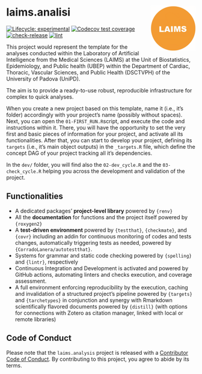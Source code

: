 
<!-- README.md is generated from README.Rmd. Please edit that file -->

# laims.analisi <img src='man/figures/logo.png' align="right" height="120" />

<!-- badges: start -->

[![Lifecycle:
experimental](https://img.shields.io/badge/lifecycle-experimental-orange.svg)](https://lifecycle.r-lib.org/articles/stages.html#experimental)
[![Codecov test
coverage](https://codecov.io/gh/UBESP-DCTV/laims.analysis/branch/master/graph/badge.svg)](https://app.codecov.io/gh/UBESP-DCTV/laims.analysis?branch=master)
[![check-release](https://github.com/UBESP-DCTV/laims.analysis/workflows/check-release/badge.svg)](https://github.com/UBESP-DCTV/laims.analysis/actions)
[![lint](https://github.com/UBESP-DCTV/laims.analysis/workflows/lint/badge.svg)](https://github.com/UBESP-DCTV/laims.analysis/actions)
<!-- badges: end -->

This project would represent the template for the analyses conducted
within the Laboratory of Artificial Intelligence from the Medical
Sciences (LAIMS) at the Unit of Biostatistics, Epidemiology, and Public
health (UBEP) within the Department of Cardiac, Thoracic, Vascular
Sciences, and Public Health (DSCTVPH) of the University of Padova
(UniPD).

The aim is to provide a ready-to-use robust, reproducible infrastructure
for complex to quick analyses.

When you create a new project based on this template, name it (i.e.,
it’s folder) accordingly with your project’s name (possibly without
spaces). Next, you can open the `01-FIRST_RUN.R`script, and execute the
code and instructions within it. There, you will have the opportunity to
set the very first and basic pieces of information for your project, and
activate all its functionalities. After that, you can start to develop
your project, defining its `targets` (i.e., it’s main object outputs) in
the `_targets.R` file, which define the concept DAG of your project
tracking all it’s dependencies.

In the `dev/` folder, you will find also the `02-dev_cycle.R` and the
`03-check_cycle.R` helping you across the development and validation of
the project.

## Functionalities

-   A dedicated packages’ **project-level library** powered by `{renv}`
-   All the **documentation** for functions and the project itself
    powered by `{roxygen2}`
-   A **test-driven environment** powered by `{testthat}`,
    `{checkmate}`, and `{covr}` including an addin for continuous
    monitoring of codes and tests changes, automatically triggering
    tests as needed, powered by `{CorradoLanera/autotestthat}`.
-   Systems for grammar and static code checking powered by `{spelling}`
    and `{lintr}`, respectively
-   Continuous Integration and Development is activated and powered by
    GitHub actions, automating linters and checks execution, and
    coverage assessment.
-   A full environment enforcing reproducibility by the execution,
    caching and invalidation of a structured project’s pipeline powered
    by `{targets}` and `{tarchetypes}` in conjunction and synergy with
    Rmarkdown scientifically flavored documents powered by `{distill}`
    (with options for connections with Zotero as citation manager,
    linked with local or remote libraries)

## Code of Conduct

Please note that the `laims.analysis` project is released with a
[Contributor Code of
Conduct](https://contributor-covenant.org/version/2/0/CODE_OF_CONDUCT.html).
By contributing to this project, you agree to abide by its terms.
